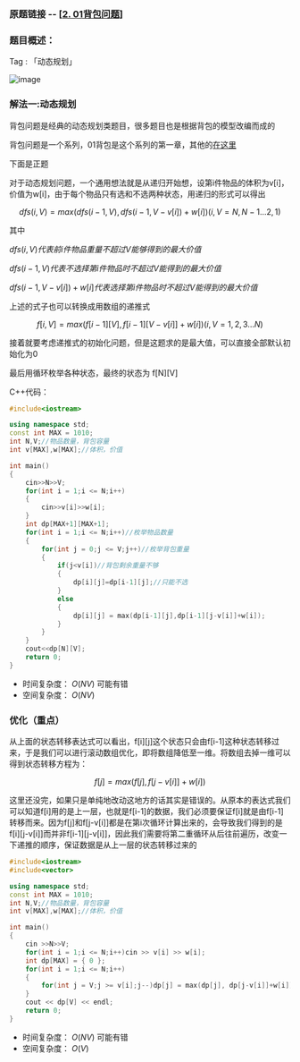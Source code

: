 ### 原题链接 -- [[2. 01背包问题](https://www.acwing.com/problem/content/description/2/)]

### 题目概述：
Tag : 「动态规划」

![image](https://user-images.githubusercontent.com/99656524/197217653-0f3c2f52-cd6e-409c-b2c3-f7ffc304695e.png)

### 解法一:动态规划
背包问题是经典的动态规划类题目，很多题目也是根据背包的模型改编而成的

背包问题是一个系列，01背包是这个系列的第一章，其他的[在这里](https://github.com/na2co3hk/Alogrithm/tree/main/%E5%8A%A8%E6%80%81%E8%A7%84%E5%88%92/%E8%83%8C%E5%8C%85%E9%97%AE%E9%A2%98)

下面是正题

对于动态规划问题，一个通用想法就是从递归开始想，设第i件物品的体积为v[i]， 价值为w[i]，由于每个物品只有选和不选两种状态，用递归的形式可以得出

$$
   dfs(i, V) = max(dfs(i-1, V), dfs(i-1, V-v[i]) + w[i]) ( i, V = N,N-1...2,1 )
$$

其中

$dfs(i, V)代表前i件物品重量不超过V能够得到的最大价值$

$dfs(i-1, V)代表不选择第i件物品时不超过V能得到的最大价值$

$dfs(i-1, V-v[i]) + w[i]代表选择第i件物品时不超过V能得到的最大价值$

上述的式子也可以转换成用数组的递推式

$$
   f[i,V] = max(f[i-1][V], f[i-1][V-v[i]] + w[i]) ( i, V = 1, 2, 3...N )
$$

接着就要考虑递推式的初始化问题，但是这题求的是最大值，可以直接全部默认初始化为0

最后用循环枚举各种状态，最终的状态为 f[N][V]

C++代码：
```cpp
#include<iostream>

using namespace std;
const int MAX = 1010;
int N,V;//物品数量，背包容量
int v[MAX],w[MAX];//体积，价值

int main()
{
    cin>>N>>V;
    for(int i = 1;i <= N;i++)
    {
        cin>>v[i]>>w[i];
    }
    int dp[MAX+1][MAX+1];
    for(int i = 1;i <= N;i++)//枚举物品数量
    {
        for(int j = 0;j <= V;j++)//枚举背包重量
        {
            if(j<v[i])//背包剩余重量不够
            {
                dp[i][j]=dp[i-1][j];//只能不选
            }
            else
            {
                dp[i][j] = max(dp[i-1][j],dp[i-1][j-v[i]]+w[i]);
            }
        }
    }
    cout<<dp[N][V];
    return 0;
}
```
* 时间复杂度： $O(NV)$ 可能有错
* 空间复杂度： $O(NV)$ 


### 优化（重点）
从上面的状态转移表达式可以看出，f[i][j]这个状态只会由f[i-1]这种状态转移过来，于是我们可以进行滚动数组优化，即将数组降低至一维。将数组去掉一维可以得到状态转移方程为：

$$
  f[j] = max(f[j], f[j-v[i]]+w[i])
$$

这里还没完，如果只是单纯地改动这地方的话其实是错误的。从原本的表达式我们可以知道f[i]用的是上一层，也就是f[i-1]的数据，我们必须要保证f[i]就是由f[i-1]转移而来。因为f[j]和f[j-v[i]]都是在第i次循环计算出来的，会导致我们得到的是f[i][j-v[i]]而并非f[i-1][j-v[i]]，因此我们需要将第二重循环从后往前遍历，改变一下递推的顺序，保证数据是从上一层的状态转移过来的

```cpp
#include<iostream>
#include<vector>

using namespace std;
const int MAX = 1010;
int N,V;//物品数量，背包容量
int v[MAX],w[MAX];//体积，价值

int main()
{
    cin >>N>>V;
    for(int i = 1;i <= N;i++)cin >> v[i] >> w[i];
    int dp[MAX] = { 0 };
    for(int i = 1;i <= N;i++)
    {
        for(int j = V;j >= v[i];j--)dp[j] = max(dp[j], dp[j-v[i]]+w[i]);
    }
    cout << dp[V] << endl; 
    return 0;
}
```
* 时间复杂度： $O(NV)$ 可能有错
* 空间复杂度： $O(V)$ 
